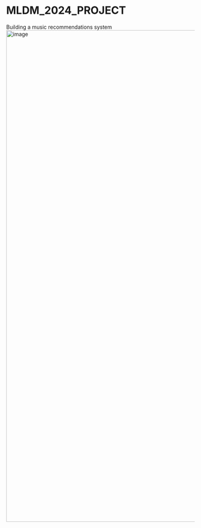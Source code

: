 # MLDM_2024_PROJECT

Building a music recommendations system
<img width="1314" alt="image" src="https://github.com/user-attachments/assets/8c94993c-f982-4aa8-bdcf-97880090793f" />

